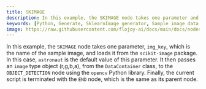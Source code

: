 ```yaml
---
title: SKIMAGE
description: In this example, the SKIMAGE node takes one parameter and loads it from the scikit-image package. It then passes an image type object (r,g,b,a), from the DataContainer class, to the OBJECT_DETECTION node using the opencv Python library.
keywords: [Python, Generate, SklearnImage generator, Sample image data generation, Python image data simulation, Image dataset generation, Flojoy generator nodes, AI/ML image datasets, SklearnImage examples, Synthetic image data, Image data for training, Image data augmentation]
image: https://raw.githubusercontent.com/flojoy-ai/docs/main/docs/nodes/GENERATORS/SAMPLE_DATASETS/SKIMAGE/examples/EX1/output.jpeg
---
```


In this example, the `SKIMAGE` node takes one parameter, `img_key`, which is the name of the sample image, and loads it from the `scikit-image` package. In this case, `astronaut` is the default value of this parameter. It then passes an `image` type object (r,g,b,a), from the `DataContainer` class, to the `OBJECT_DETECTION` node using the `opencv` Python library. Finally, the current script is terminated with the `END` node, which is the same as its parent node.